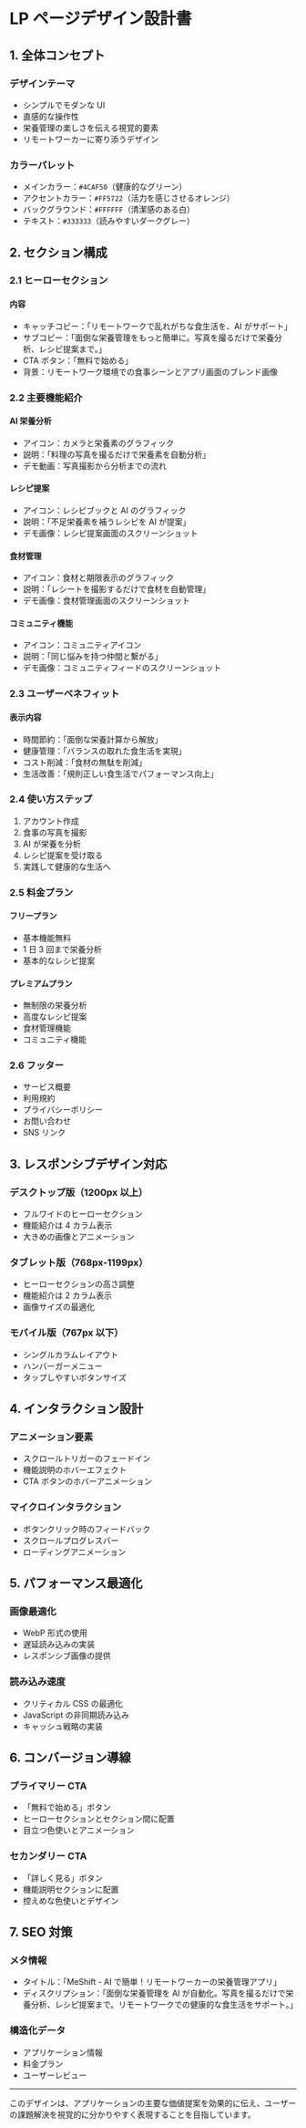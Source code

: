 # LP ページデザイン設計書

## 1. 全体コンセプト

### デザインテーマ

- シンプルでモダンな UI
- 直感的な操作性
- 栄養管理の楽しさを伝える視覚的要素
- リモートワーカーに寄り添うデザイン

### カラーパレット

- メインカラー：`#4CAF50`（健康的なグリーン）
- アクセントカラー：`#FF5722`（活力を感じさせるオレンジ）
- バックグラウンド：`#FFFFFF`（清潔感のある白）
- テキスト：`#333333`（読みやすいダークグレー）

## 2. セクション構成

### 2.1 ヒーローセクション

#### 内容

- キャッチコピー：「リモートワークで乱れがちな食生活を、AI がサポート」
- サブコピー：「面倒な栄養管理をもっと簡単に。写真を撮るだけで栄養分析、レシピ提案まで。」
- CTA ボタン：「無料で始める」
- 背景：リモートワーク環境での食事シーンとアプリ画面のブレンド画像

### 2.2 主要機能紹介

#### AI 栄養分析

- アイコン：カメラと栄養素のグラフィック
- 説明：「料理の写真を撮るだけで栄養素を自動分析」
- デモ動画：写真撮影から分析までの流れ

#### レシピ提案

- アイコン：レシピブックと AI のグラフィック
- 説明：「不足栄養素を補うレシピを AI が提案」
- デモ画像：レシピ提案画面のスクリーンショット

#### 食材管理

- アイコン：食材と期限表示のグラフィック
- 説明：「レシートを撮影するだけで食材を自動管理」
- デモ画像：食材管理画面のスクリーンショット

#### コミュニティ機能

- アイコン：コミュニティアイコン
- 説明：「同じ悩みを持つ仲間と繋がる」
- デモ画像：コミュニティフィードのスクリーンショット

### 2.3 ユーザーベネフィット

#### 表示内容

- 時間節約：「面倒な栄養計算から解放」
- 健康管理：「バランスの取れた食生活を実現」
- コスト削減：「食材の無駄を削減」
- 生活改善：「規則正しい食生活でパフォーマンス向上」

### 2.4 使い方ステップ

1. アカウント作成
2. 食事の写真を撮影
3. AI が栄養を分析
4. レシピ提案を受け取る
5. 実践して健康的な生活へ

### 2.5 料金プラン

#### フリープラン

- 基本機能無料
- 1 日 3 回まで栄養分析
- 基本的なレシピ提案

#### プレミアムプラン

- 無制限の栄養分析
- 高度なレシピ提案
- 食材管理機能
- コミュニティ機能

### 2.6 フッター

- サービス概要
- 利用規約
- プライバシーポリシー
- お問い合わせ
- SNS リンク

## 3. レスポンシブデザイン対応

### デスクトップ版（1200px 以上）

- フルワイドのヒーローセクション
- 機能紹介は 4 カラム表示
- 大きめの画像とアニメーション

### タブレット版（768px-1199px）

- ヒーローセクションの高さ調整
- 機能紹介は 2 カラム表示
- 画像サイズの最適化

### モバイル版（767px 以下）

- シングルカラムレイアウト
- ハンバーガーメニュー
- タップしやすいボタンサイズ

## 4. インタラクション設計

### アニメーション要素

- スクロールトリガーのフェードイン
- 機能説明のホバーエフェクト
- CTA ボタンのホバーアニメーション

### マイクロインタラクション

- ボタンクリック時のフィードバック
- スクロールプログレスバー
- ローディングアニメーション

## 5. パフォーマンス最適化

### 画像最適化

- WebP 形式の使用
- 遅延読み込みの実装
- レスポンシブ画像の提供

### 読み込み速度

- クリティカル CSS の最適化
- JavaScript の非同期読み込み
- キャッシュ戦略の実装

## 6. コンバージョン導線

### プライマリー CTA

- 「無料で始める」ボタン
- ヒーローセクションとセクション間に配置
- 目立つ色使いとアニメーション

### セカンダリー CTA

- 「詳しく見る」ボタン
- 機能説明セクションに配置
- 控えめな色使いとデザイン

## 7. SEO 対策

### メタ情報

- タイトル：「MeShift - AI で簡単！リモートワーカーの栄養管理アプリ」
- ディスクリプション：「面倒な栄養管理を AI が自動化。写真を撮るだけで栄養分析、レシピ提案まで。リモートワークでの健康的な食生活をサポート。」

### 構造化データ

- アプリケーション情報
- 料金プラン
- ユーザーレビュー

---

このデザインは、アプリケーションの主要な価値提案を効果的に伝え、ユーザーの課題解決を視覚的に分かりやすく表現することを目指しています。
